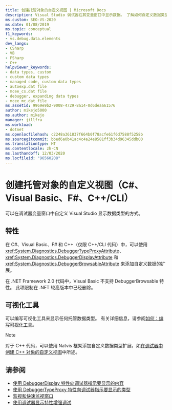 ```yaml
---
title: 创建托管对象的自定义视图 | Microsoft Docs
description: Visual Studio 调试器在其变量窗口中显示数据。 了解如何自定义数据类型（包括自定义类型）的显示方式。
ms.custom: SEO-VS-2020
ms.date: 01/08/2019
ms.topic: conceptual
f1_keywords:
- vs.debug.data.elements
dev_langs:
- CSharp
- VB
- FSharp
- C++
helpviewer_keywords:
- data types, custom
- custom data types
- managed code, custom data types
- autoexp.dat file
- mcee_cs.dat file
- debugger, expanding data types
- mcee_mc.dat file
ms.assetid: 9969e9b2-9008-4729-8a14-0d6deaa61576
author: mikejo5000
ms.author: mikejo
manager: jillfra
ms.workload:
- dotnet
ms.openlocfilehash: c2248a361837f664b0f78acfe61f6d7588f5258b
ms.sourcegitcommit: bbed6a0b41ac4c4a24e8581ff3b34d96345ddb00
ms.translationtype: HT
ms.contentlocale: zh-CN
ms.lasthandoff: 12/03/2020
ms.locfileid: "96560208"
---
```

# <a name="create-custom-views-of-managed-objects-c-visual-basic-f-ccli"></a>创建托管对象的自定义视图（C#、Visual Basic、F#、C++/CLI）
可以在调试器变量窗口中自定义 Visual Studio 显示数据类型的方式。

## <a name="attributes"></a>特性

在 C#、Visual Basic、F# 和 C++（仅限 C++/CLI 代码）中，可以使用 <xref:System.Diagnostics.DebuggerTypeProxyAttribute>、<xref:System.Diagnostics.DebuggerDisplayAttribute> 和 <xref:System.Diagnostics.DebuggerBrowsableAttribute> 来添加自定义数据的扩展。

在 .NET Framework 2.0 代码中，Visual Basic 不支持 DebuggerBrowsable 特性。 此项限制在 .NET 较高版本中已经删除。

## <a name="visualizers"></a>可视化工具

可以编写可视化工具来显示任何托管数据类型。 有关详细信息，请参阅[如何：编写可视化工具](create-custom-visualizers-of-data.md)。

> [!NOTE]
> 对于 C++ 代码，可以使用 Natvis 框架添加自定义数据类型扩展，如[在调试器中创建 C++ 对象的自定义视图](create-custom-views-of-native-objects.md)中所述。

## <a name="see-also"></a>请参阅

- [使用 DebuggerDisplay 特性向调试器指示要显示的内容](../debugger/using-the-debuggerdisplay-attribute.md)
- [使用 DebuggerTypeProxy 特性向调试器指示要显示的类型](../debugger/using-debuggertypeproxy-attribute.md)
- [监视和快速监视窗口](../debugger/watch-and-quickwatch-windows.md)
- [使用调试器显示特性增强调试](/dotnet/framework/debug-trace-profile/enhancing-debugging-with-the-debugger-display-attributes)
